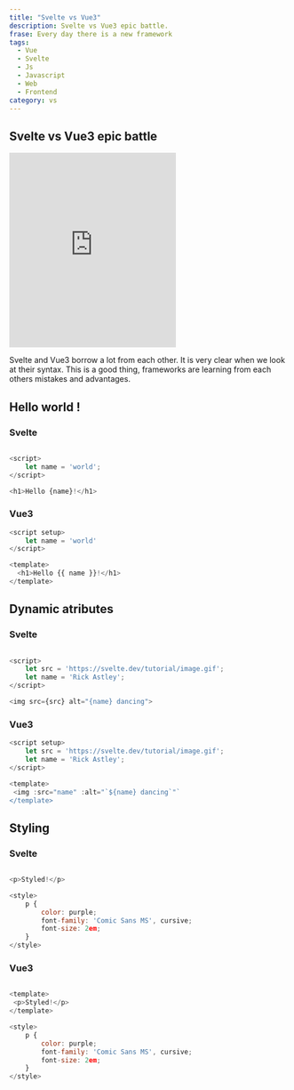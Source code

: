 ```yaml
---
title: "Svelte vs Vue3"
description: Svelte vs Vue3 epic battle.
frase: Every day there is a new framework
tags:
  - Vue
  - Svelte
  - Js
  - Javascript
  - Web
  - Frontend
category: vs
---
```


## Svelte vs Vue3 epic battle

<div class="relative p-4 rounded-xl">
<iframe height="350" class="w-full h-64 rounded-lg shadow-lg aspect-video" src="https://www.youtube.com/embed/-qZHWh3chAY" title="YouTube video player" frameborder="0" allow="accelerometer; autoplay; clipboard-write; encrypted-media; gyroscope; picture-in-picture" allowfullscreen></iframe>
</div>

Svelte and Vue3 borrow a lot from each other. It is very clear when we look at their syntax. This is a good thing, frameworks are learning from each others mistakes and advantages.

## Hello world !

### Svelte

```js

<script>
	let name = 'world';
</script>

<h1>Hello {name}!</h1>

```

### Vue3

```js
<script setup>
	let name = 'world'
</script>

<template>
  <h1>Hello {{ name }}!</h1>
</template>
```

## Dynamic atributes

### Svelte

```js

<script>
	let src = 'https://svelte.dev/tutorial/image.gif';
	let name = 'Rick Astley';
</script>

<img src={src} alt="{name} dancing">


```

### Vue3

```js
<script setup>
	let src = 'https://svelte.dev/tutorial/image.gif';
	let name = 'Rick Astley';
</script>

<template>
 <img :src="name" :alt="`${name} dancing`"`
</template>
```

## Styling

### Svelte

```js

<p>Styled!</p>

<style>
	p {
		color: purple;
		font-family: 'Comic Sans MS', cursive;
		font-size: 2em;
	}
</style>
```

### Vue3

```js

<template>
 <p>Styled!</p>
</template>

<style>
	p {
		color: purple;
		font-family: 'Comic Sans MS', cursive;
		font-size: 2em;
	}
</style>
```
